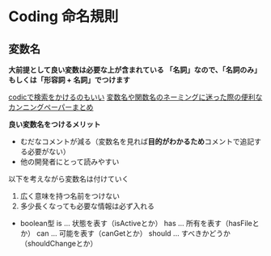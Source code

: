 # Coding 命名規則


## 変数名
**大前提として良い変数は必要な上が含まれている**
**「名詞」なので、「名詞のみ」もしくは「形容詞 + 名詞」でつけます**

[codicで検索をかけるのもいい](https://codic.jp/engine)
[変数名や関数名のネーミングに迷った際の便利なカンニングペーパーまとめ](https://nelog.jp/programming-words)

**良い変数名をつけるメリット**
- むだなコメントが減る（変数名を見れば**目的がわかるため**コメントで追記する必要がない）
- 他の開発者にとって読みやすい

以下を考えながら変数名は付けていく

1. 広く意味を持つ名前をつけない
2. 多少長くなっても必要な情報は必ず入れる


- boolean型
is ... 状態を表す（isActiveとか）
has ... 所有を表す（hasFileとか）
can ... 可能を表す（canGetとか）
should ... すべきかどうか（shouldChangeとか）

